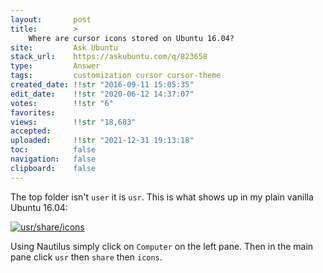 ```yaml
---
layout:       post
title:        >
    Where are cursor icons stored on Ubuntu 16.04?
site:         Ask Ubuntu
stack_url:    https://askubuntu.com/q/823658
type:         Answer
tags:         customization cursor cursor-theme
created_date: !!str "2016-09-11 15:05:35"
edit_date:    !!str "2020-06-12 14:37:07"
votes:        !!str "6"
favorites:    
views:        !!str "18,683"
accepted:     
uploaded:     !!str "2021-12-31 19:13:18"
toc:          false
navigation:   false
clipboard:    false
---
```


The top folder isn't `user` it is `usr`. This is what shows up in my plain vanilla Ubuntu 16.04:

[![usr/share/icons][1]][1]

Using Nautilus simply click on `Computer` on the left pane. Then in the main pane click `usr` then `share` then `icons`.

  [1]: http://i.stack.imgur.com/AfMcC.png
